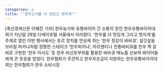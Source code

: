 ```yaml
---
categories: a
title: "‘한우고기를 더 맛있고 멋지게’"
---
```

[축산경제신문 이혜진 기자] 한우농가와 유통바이어 간 소통의 장인 한우유통바이어대회가 지난달 28일 더케이호텔 서울에서 치러졌다. ‘한우를 더 맛있게 그리고 멋지게’를 주제로 열린 이번 행사에서는 토르 망치를 연상케 하는 ‘한우 정강이 바비큐’, 설깃살을 브라질 피카냐처럼 정형한 스테이크 ‘한우피카냐’, 아르헨티나 전통바비큐를 한우 짝 갈비로 구현한 ‘한우 아사도’ 등 한우 비선호부위를 활용한 바비큐 메뉴를 선보여 바이어들에게 큰 호응을 얻었다. 한우협회가 주관하고 한우자조금이 지원하는 한우유통바이어대회는 한우협회가 한우 소비시장